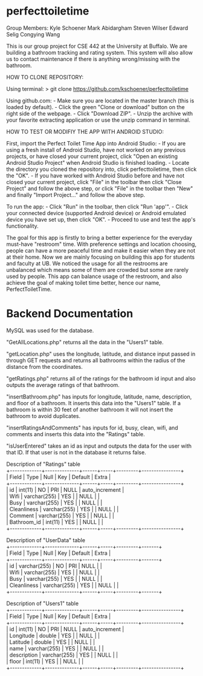 # perfecttoiletime
Group Members:
Kyle Schoener
Mark Abidargham
Steven Wilser
Edward Selig
Congying Wang

This is our group project for CSE 442 at the University at Buffalo.
We are building a bathroom tracking and rating system.
This system will also allow us to contact maintenance if there is anything wrong/missing with the bathroom.

HOW TO CLONE REPOSITORY:

  Using terminal:
    > git clone https://github.com/kschoener/perfecttoiletime

  Using github.com:
    - Make sure you are located in the master branch (this is loaded by default).
    - Click the green "Clone or download" button on the right side of the webpage.
    - Click "Download ZIP".
    - Unzip the archive with your favorite extracting application or use the unzip command in terminal.

HOW TO TEST OR MODIFIY THE APP WITH ANDROID STUDIO:

  First, import the Perfect Toilet Time App into Android Studio:
    - If you are using a fresh install of Android Studio, have not worked on any previous projects, or have closed your current project, click "Open an existing Android Studio Project" when Android Studio is finished loading.
    - Locate the directory you cloned the repository into, click perfecttoiletime, then click the "OK".
    - If you have worked with Android Studio before and have not closed your current project, click "File" in the toolbar then click "Close Project" and follow the above step, or click "File" in the toolbar then "New" and finally "Import Project..." and follow the above step.
  
  To run the app:
    - Click "Run" in the toolbar, then click "Run 'app'".
    - Click your connected device (supported Android device) or Android emulated device you have set up, then click "OK".
    - Proceed to use and test the app's functionality.


The goal for this app is firstly to bring a better experience for the everyday must-have "restroom" time. With preference settings and location choosing, people can have a more peaceful time and make it easier when they are not at their home. Now we are mainly focusing on building this app for students and faculty at UB. We noticed the usage for all the restrooms are unbalanced which means some of them are crowded but some are rarely used by people. This app can balance usage of the restroom, and also achieve the goal of making toilet time better, hence our name, PerfectToiletTime.

# Backend Documentation
MySQL was used for the database.

"GetAllLocations.php" returns all the data in the "Users1" table.

"getLocation.php" uses the longitude, latitude, and distance input passed in through GET requests and returns all bathrooms within the radius of the distance from the coordinates.

"getRatings.php" returns all of the ratings for the bathroom id input and also outputs the average ratings of that bathroom.

"insertBathroom.php" has inputs for longitude, latitude, name, description, and floor of a bathroom.  It inserts this data into the "Users1" table.  If a bathroom is within 30 feet of another bathroom it will not insert the bathroom to avoid duplicates.

"insertRatingsAndComments" has inputs for id, busy, clean, wifi, and comments and inserts this data into the "Ratings" table.

"isUserEntered" takes an id as input and outputs the data for the user with that ID.  If that user is not in the database it returns false.

Description of "Ratings" table  
+-------------+--------------+------+-----+---------+----------------+  
| Field       | Type         | Null | Key | Default | Extra          |  
+-------------+--------------+------+-----+---------+----------------+  
| id          | int(11)      | NO   | PRI | NULL    | auto_increment |  
| Wifi        | varchar(255) | YES  |     | NULL    |                |  
| Busy        | varchar(255) | YES  |     | NULL    |                |  
| Cleanliness | varchar(255) | YES  |     | NULL    |                |  
| Comment     | varchar(255) | YES  |     | NULL    |                |  
| Bathroom_id | int(11)      | YES  |     | NULL    |                |  
+-------------+--------------+------+-----+---------+----------------+  
  
Description of "UserData" table  
+-------------+--------------+------+-----+---------+-------+  
| Field       | Type         | Null | Key | Default | Extra |  
+-------------+--------------+------+-----+---------+-------+  
| id          | varchar(255) | NO   | PRI | NULL    |       |  
| Wifi        | varchar(255) | YES  |     | NULL    |       |  
| Busy        | varchar(255) | YES  |     | NULL    |       |  
| Cleanliness | varchar(255) | YES  |     | NULL    |       |  
+-------------+--------------+------+-----+---------+-------+  
  
Description of "Users1" table  
+-------------+--------------+------+-----+---------+----------------+  
| Field       | Type         | Null | Key | Default | Extra          |  
+-------------+--------------+------+-----+---------+----------------+  
| id          | int(11)      | NO   | PRI | NULL    | auto_increment |  
| Longitude   | double       | YES  |     | NULL    |                |  
| Latitude    | double       | YES  |     | NULL    |                |  
| name        | varchar(255) | YES  |     | NULL    |                |  
| description | varchar(255) | YES  |     | NULL    |                |  
| floor       | int(11)      | YES  |     | NULL    |                |  
+-------------+--------------+------+-----+---------+----------------+  
